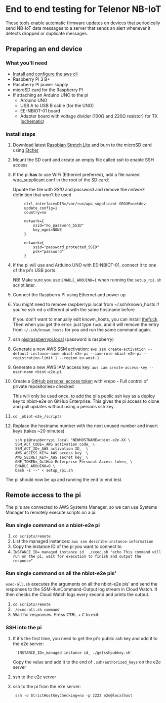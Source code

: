 # End to end testing for Telenor NB-IoT

These tools enable automatic firmware updates on devices that periodically send NB-IoT data messages to a server that sends an alert whenever it detects dropped or duplicate messages.

## Preparing an end device

### What you'll need
* [Install and configure the aws cli](https://docs.aws.amazon.com/cli/latest/userguide/cli-chap-install.html)
* Raspberry PI 3 B+
* Raspberry PI power supply
* microSD card for the Raspberry PI
* If attaching an Arduino UNO to the pi
    * Arduino UNO
    * USB A to USB B cable (for the UNO)
    * EE-NBIOT-01 board
    * Adapter board with voltage divider (100Ω and 220Ω resistor) for TX ([schematic](https://docs.nbiot.engineering/tutorials/arduino-basic.html))


### Install steps

1. Download latest [Raspbian Stretch Lite](https://downloads.raspberrypi.org/raspbian_lite/images/raspbian_lite-2018-11-15/2018-11-13-raspbian-stretch-lite.zip) and burn to the microSD card using [Etcher](https://www.balena.io/etcher/)
1. Mount the SD card and create an empty file called _ssh_ to enable SSH access
1. If the pi __has__ to use WiFi (Ethernet preferred), add a file named wpa_supplicant.conf in the root of the SD card:

    Update the file with _SSID_ and _password_ and remove the _network_ definition that won't be used

            ctrl_interface=DIR=/var/run/wpa_supplicant GROUP=netdev
            update_config=1
            country=no
            
            network={
                ssid="no_password_SSID"
                key_mgmt=NONE
            }
            
            network={
                ssid="password_protected_SSID"
                psk="password"
            }

1. If the pi will use and Arduino UNO with EE-NBIOT-01, connect it to one of the pi's USB ports

    NB! Make sure you use `ENABLE_ARDUINO=1` when running the `setup_rpi.sh` script later.

1. Connect the Raspberry PI using Ethernet and power up

1. You might need to remove raspberrypi.local from ~/.ssh/known_hosts if you've ssh-ed a different pi with the same hostname before

    If you don't want to manually edit known_hosts, you can install [thefuck](https://github.com/nvbn/thefuck). Then when you get the error: just type `fuck`, and it will remove the entry from `~/.ssh/known_hosts` for you and run the same command again.

1. ssh pi@raspberrypi.local (password is raspberry)

1. Generate a new AWS SSM activation: `aws ssm create-activation --default-instance-name nbiot-e2e-pi --iam-role nbiot-e2e-pi --registration-limit 1 --region eu-west-1`

1. Generate a new AWS IAM access key: `aws iam create-access-key --user-name nbiot-e2e-pi`

1. Create a [GitHub personal access token](https://github.com/settings/tokens/new) with «repo - Full control of private repositories» checked

    This will only be used once, to add the pi's public ssh key as a deploy key to nbiot-e2e on GitHub Enterprise. This gives the pi access to clone and pull updates without using a persons ssh key.

1. `cd _nbiot-e2e_/scripts`

1. Replace the hostname number with the next unused number and insert keys (takes ~20 minutes)
    
        ssh pi@raspberrypi.local "NEWHOSTNAME=nbiot-e2e-XX \
        SSM_ACT_CODE=_AWS activation code_ \
        SSM_ACT_ID=_AWS activation ID_  \
        AWS_ACCESS_KEY=_AWS access key_ \
        AWS_SECRET_KEY=_AWS secret key_ \
        GHE_TOKEN=_GitHub Enterprise Personal Access token_ \
        ENABLE_ARDUINO=0 \
        bash -s --" < setup_rpi.sh
    
The pi should now be up and running the end to end test.

## Remote access to the pi

The pi's are connected to AWS Systems Manager, so we can use Systems Manager to remotely execute scripts on a pi.

### Run single command on a nbiot-e2e pi

1. `cd scripts/remote`
1. List the managed instances: `aws ssm describe-instance-information`
1. Copy the instance ID of the pi you want to connect to
1. `INSTANCE_ID=_managed instance id_ ./exec.sh "echo This command will run on the pi, wait for execution to finish and output the response"`

### Run single command on all the nbiot-e2e pis'

`exec-all.sh` executes the arguments on all the nbiot-e2e pis' and send the
responses to the SSM-RunCommand-Output log stream in Cloud Watch. It then
checks the Cloud Watch logs every second and prints the output.

1. `cd scripts/remote`
1. `./exec-all.sh command`
1. Wait for responses. Press <kbd>CTRL</kbd> + <kbd>C</kbd> to exit.


### SSH into the pi

1. If it's the first time, you need to get the pi's public ssh key and add it to the e2e server:

        `INSTANCE_ID=_managed instance id_ ./getsshpubkey.sh`

    Copy the value and add it to the end of `.ssh/authorized_keys` on the e2e server

1. ssh to the e2e server
1. ssh to the pi from the e2e server:

        ssh -o StrictHostKeyChecking=no -p 2222 e2e@localhost
